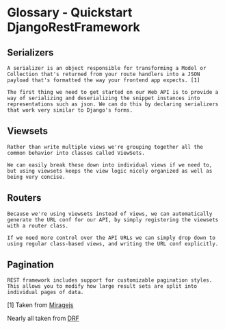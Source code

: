 # Glossary - Quickstart DjangoRestFramework

## Serializers

```
A serializer is an object responsible for transforming a Model or Collection that's returned from your route handlers into a JSON payload that's formatted the way your frontend app expects. [1]

The first thing we need to get started on our Web API is to provide a way of serializing and deserializing the snippet instances into representations such as json. We can do this by declaring serializers that work very similar to Django's forms. 
```

## Viewsets

```
Rather than write multiple views we're grouping together all the common behavior into classes called ViewSets.

We can easily break these down into individual views if we need to, but using viewsets keeps the view logic nicely organized as well as being very concise.
```

## Routers

```
Because we're using viewsets instead of views, we can automatically generate the URL conf for our API, by simply registering the viewsets with a router class.

If we need more control over the API URLs we can simply drop down to using regular class-based views, and writing the URL conf explicitly.
```

## Pagination

```
REST framework includes support for customizable pagination styles. This allows you to modify how large result sets are split into individual pages of data.
```

[1] Taken from [Miragejs](https://miragejs.com/docs/main-concepts/serializers/)

Nearly all taken from [DRF](https://www.django-rest-framework.org)